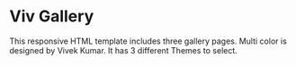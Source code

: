 # Viv Gallery

<p>
    This responsive HTML template includes three gallery pages.
Multi color is designed by Vivek Kumar. It has 3 different Themes to select.
</p>
